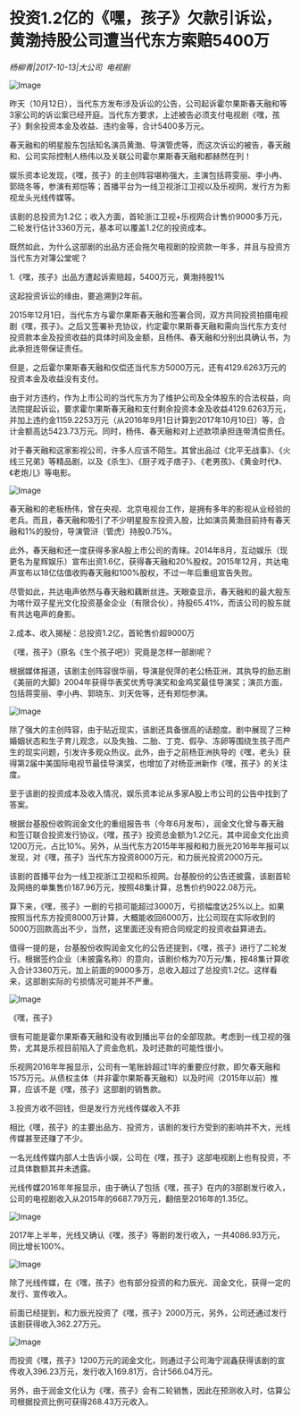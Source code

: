 # 投资1.2亿的《嘿，孩子》欠款引诉讼，黄渤持股公司遭当代东方索赔5400万

*杨柳青|2017-10-13|大公司 
                                                电视剧*

![Image](http://p9.pstatp.com/large/40100001305beeb06cf2)

昨天（10月12日），当代东方发布涉及诉讼的公告，公司起诉霍尔果斯春天融和等3家公司的诉讼案已经开庭。当代东方要求，上述被告必须支付电视剧《嘿，孩子》剩余投资本金及收益、违约金等，合计5400多万元。

春天融和的明星股东包括知名演员黄渤、导演管虎等，而这次诉讼的被告，春天融和、公司实际控制人杨伟以及关联公司霍尔果斯春天融和都赫然在列！

娱乐资本论发现，《嘿，孩子》的主创阵容堪称强大，主演包括蒋雯丽、李小冉、郭晓冬等，参演有郑恺等；首播平台为一线卫视浙江卫视以及乐视网，发行方为影视龙头光线传媒等。

该剧的总投资为1.2亿；收入方面，首轮浙江卫视+乐视网合计售价9000多万元，二轮发行估计3360万元，基本可以覆盖1.2亿的投资成本。

既然如此，为什么这部剧的出品方还会拖欠电视剧的投资款一年多，并且与投资方当代东方对簿公堂呢？

1.《嘿，孩子》出品方遭起诉索赔超，5400万元，黄渤持股1%

这起投资诉讼的缘由，要追溯到2年前。

2015年12月1日，当代东方与霍尔果斯春天融和签署合同，双方共同投资拍摄电视剧《嘿，孩子》。之后又签署补充协议，约定霍尔果斯春天融和需向当代东方支付投资款本金及投资收益的具体时间及金额，且杨伟、春天融和分别出具确认书，为此承担连带保证责任。

但是，之后霍尔果斯春天融和仅偿还当代东方5000万元，还有4129.6263万元的投资本金及收益没有支付。

由于对方违约，作为上市公司的当代东方为了维护公司及全体股东的合法权益，向法院提起诉讼，要求霍尔果斯春天融和支付剩余投资本金及收益4129.6263万元，并加上违约金1159.2253万元（从2016年9月1日计算到2017年10月10日）等，合计金额高达5423.73万元。同时，杨伟、春天融和对上述款项承担连带清偿责任。

对于春天融和这家影视公司，许多人应该不陌生。其曾出品过《北平无战事》、《火线三兄弟》等精品剧，以及《杀生》、《厨子戏子痞子》、《老男孩》、《黄金时代》、《老炮儿》等电影。

![Image](http://p1.pstatp.com/large/400c0004012c4f38fff7)

春天融和的老板杨伟，曾在央视、北京电视台工作，是拥有多年的影视从业经验的老兵。而且，春天融和吸引了不少明星股东投资入股，比如演员黄渤目前持有春天融和1%的股份，导演管浒（管虎）持股0.75%。

此外，春天融和还一度获得多家A股上市公司的青睐。2014年8月，互动娱乐（现更名为星辉娱乐）宣布出资1.6亿，获得春天融和20%股权。2015年12月，共达电声宣布以18亿估值收购春天融和100%股权，不过一年后重组宣告失败。

尽管如此，共达电声依然与春天融和藕断丝连。天眼查显示，春天融和的最大股东为喀什双子星光文化投资基金企业（有限合伙），持股65.41%，而该公司的股东就有共达电声的身影。

2.成本、收入揭秘：总投资1.2亿，首轮售价超9000万

《嘿，孩子》（原名《生个孩子吧》）究竟是怎样一部剧呢？

根据媒体报道，该剧主创阵容很华丽，导演是倪萍的老公杨亚洲，其执导的励志剧《美丽的大脚》2004年获得华表奖优秀导演奖和金鸡奖最佳导演奖；演员方面，包括蒋雯丽、李小冉、郭晓东、刘天佐等，还有郑恺参演。

![Image](http://p3.pstatp.com/large/400d0003b2fc5f79299a)

除了强大的主创阵容，由于贴近现实，该剧还具备很高的话题度。剧中展现了三种婚姻状态和生子育儿观念，以及失独、二胎、丁克、假孕、冻卵等围绕生孩子而产生的现实问题，引发许多观众热议。此外，由于之前杨亚洲执导的《嘿，老头》获得第2届中美国际电视节最佳导演奖，也增加了对杨亚洲新作《嘿，孩子》的关注度。

至于该剧的投资成本及收入情况，娱乐资本论从多家A股上市公司的公告中找到了答案。

根据台基股份收购润金文化的重组报告书（今年6月发布），润金文化曾与春天融和签订联合投资发行协议，《嘿，孩子》投资总金额为1.2亿元，其中润金文化出资1200万元，占比10%。另外，从当代东方2015年年报和和力辰光2016年年报可以发现，对《嘿，孩子》当代东方投资8000万元，和力辰光投资2000万元。

该剧的首播平台为一线卫视浙江卫视和乐视网。台基股份的公告还披露，该剧首轮及网络的单集售价187.96万元，按照48集计算，总售价约9022.08万元。

算下来，《嘿，孩子》一剧的亏损可能超过3000万，亏损幅度达25%以上。如果按照当代东方投资8000万计算，大概能收回6000万，比公司现在实际收到的5000万回款高出不少，当然，这里面还没有把合同规定的投资收益算进去。

值得一提的是，台基股份收购润金文化的公告还提到，《嘿，孩子》进行了二轮发行。根据签约企业（未披露名称）的意向，该剧价格为70万元/集，按48集计算收入合计3360万元，加上前面的9000多万，总收入超过了总投资1.2亿。这样看来，这部剧实际的亏损情况可能并不严重。

![Image](http://p1.pstatp.com/large/401300011f11369cb74a)

《嘿，孩子》

很有可能是霍尔果斯春天融和没有收到播出平台的全部现款。考虑到一线卫视的强势，尤其是乐视目前陷入了资金危机，及时还款的可能性很小。

乐视网2016年年报显示，公司有一笔账龄超过1年的重要应付款，即欠春天融和1575万元。从债权主体（并非霍尔果斯春天融和）以及时间（2015年以前）推算，应该不是《嘿，孩子》这部剧的销售款。

3.投资方收不回钱，但是发行方光线传媒收入不菲

相比《嘿，孩子》的主要出品方、投资方，该剧的发行方受到的影响并不大，光线传媒甚至还赚了不少。

一名光线传媒内部人士告诉小娱，公司在《嘿，孩子》这部电视剧上也有投资，不过具体数额其并未透露。

光线传媒2016年年报显示，由于确认了包括《嘿，孩子》在内的3部剧发行收入，公司的电视剧收入从2015年的6687.79万元，翻倍至2016年的1.35亿。

![Image](http://p1.pstatp.com/large/400d0003b3017e884715)

2017年上半年，光线又确认《嘿，孩子》等剧的发行收入，一共4086.93万元，同比增长100%。

![Image](http://p1.pstatp.com/large/40100001305f5c92a19f)

除了光线传媒，在《嘿，孩子》也有部分投资的和力辰光、润金文化，获得一定的发行、宣传收入。

前面已经提到，和力辰光投资了《嘿，孩子》2000万元，另外，公司还通过发行该剧获得收入362.27万元。

![Image](http://p1.pstatp.com/large/40100001305ee94a833c)

而投资《嘿，孩子》1200万元的润金文化，则通过子公司海宁润鑫获得该剧的宣传收入396.23万元，发行收入169.81万，合计566.04万元。

另外，由于润金文化认为《嘿，孩子》会有二轮销售，因此在预测收入时，估算公司根据投资比例可获得268.43万元收入。

